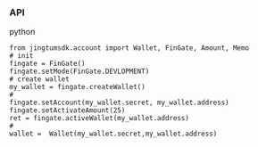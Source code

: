 ### API
  
   python
   
    from jingtumsdk.account import Wallet, FinGate, Amount, Memo
    # init
    fingate = FinGate()
    fingate.setMode(FinGate.DEVLOPMENT)
    # create wallet
    my_wallet = fingate.createWallet()
    #
    fingate.setAccount(my_wallet.secret, my_wallet.address)
    fingate.setActivateAmount(25)
    ret = fingate.activeWallet(my_wallet.address)
    #
    wallet =  Wallet(my_wallet.secret,my_wallet.address)
    
    
